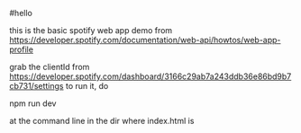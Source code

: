 #hello

this is the basic spotify web app demo from https://developer.spotify.com/documentation/web-api/howtos/web-app-profile 

grab the clientId from https://developer.spotify.com/dashboard/3166c29ab7a243ddb36e86bd9b7cb731/settings
to run it, do 

npm run dev

at the command line in the dir where index.html is
